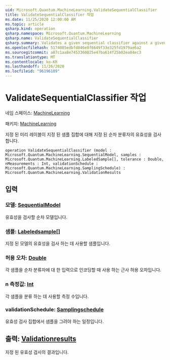 ```yaml
---
uid: Microsoft.Quantum.MachineLearning.ValidateSequentialClassifier
title: ValidateSequentialClassifier 작업
ms.date: 11/25/2020 12:00:00 AM
ms.topic: article
qsharp.kind: operation
qsharp.namespace: Microsoft.Quantum.MachineLearning
qsharp.name: ValidateSequentialClassifier
qsharp.summary: Validates a given sequential classifier against a given set of pre-labeled samples.
ms.openlocfilehash: 5174085edbfd846e8f6649f33e325fd1979ae6a2
ms.sourcegitcommit: a87c1aa8e7453360025e47ba614f25b02ea84ec3
ms.translationtype: MT
ms.contentlocale: ko-KR
ms.lasthandoff: 11/26/2020
ms.locfileid: "96196109"
---
```

# <a name="validatesequentialclassifier-operation"></a>ValidateSequentialClassifier 작업

네임 스페이스: [MachineLearning](xref:Microsoft.Quantum.MachineLearning)

패키지: [MachineLearning](https://nuget.org/packages/Microsoft.Quantum.MachineLearning)


지정 된 미리 레이블이 지정 된 샘플 집합에 대해 지정 된 순차 분류자의 유효성을 검사 합니다.

```qsharp
operation ValidateSequentialClassifier (model : Microsoft.Quantum.MachineLearning.SequentialModel, samples : Microsoft.Quantum.MachineLearning.LabeledSample[], tolerance : Double, nMeasurements : Int, validationSchedule : Microsoft.Quantum.MachineLearning.SamplingSchedule) : Microsoft.Quantum.MachineLearning.ValidationResults
```


## <a name="input"></a>입력

### <a name="model--sequentialmodel"></a>모델: [SequentialModel](xref:Microsoft.Quantum.MachineLearning.SequentialModel)

유효성을 검사할 순차 모델입니다.


### <a name="samples--labeledsample"></a>샘플: [Labeledsample](xref:Microsoft.Quantum.MachineLearning.LabeledSample)[]

지정 된 모델의 유효성을 검사 하는 데 사용할 샘플입니다.


### <a name="tolerance--double"></a>허용 오차: [Double](xref:microsoft.quantum.lang-ref.double)

각 샘플을 순차 분류자에 대 한 입력으로 인코딩할 때 사용 하는 근사 허용 오차입니다.


### <a name="nmeasurements--int"></a>n 측정값: [Int](xref:microsoft.quantum.lang-ref.int)

각 샘플을 분류 하는 데 사용할 측정 수입니다.


### <a name="validationschedule--samplingschedule"></a>validationSchedule: [Samplingschedule](xref:Microsoft.Quantum.MachineLearning.SamplingSchedule)

유효성 검사 집합에서 샘플을 그려야 하는 일정입니다.



## <a name="output--validationresults"></a>출력: [Validationresults](xref:Microsoft.Quantum.MachineLearning.ValidationResults)

지정 된 유효성 검사의 결과입니다.